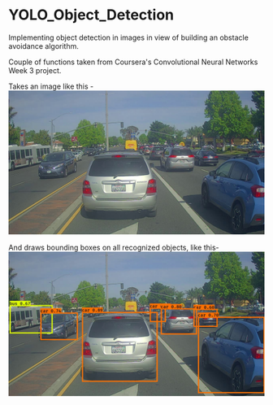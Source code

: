 # YOLO_Object_Detection
Implementing object detection in images in view of building an obstacle avoidance algorithm. 

Couple of functions taken from Coursera's Convolutional Neural Networks Week 3 project.

Takes an image like this - 
![Initial Image](inputs/test_yolo.jpg)

And draws bounding boxes on all recognized objects, like this- 
![Final_Image](test_yolo_output.jpg)
